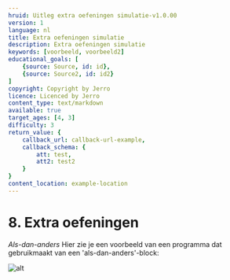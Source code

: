 ```yaml
---
hruid: Uitleg extra oefeningen simulatie-v1.0.00
version: 1
language: nl
title: Extra oefeningen simulatie
description: Extra oefeningen simulatie
keywords: [voorbeeld, voorbeeld2]
educational_goals: [
    {source: Source, id: id}, 
    {source: Source2, id: id2}
]
copyright: Copyright by Jerro
licence: Licenced by Jerro
content_type: text/markdown
available: true
target_ages: [4, 3]
difficulty: 3
return_value: {
    callback_url: callback-url-example,
    callback_schema: {
        att: test,
        att2: test2
    }
}
content_location: example-location
---
```


# 8. Extra oefeningen

*Als-dan-anders* Hier zie je een voorbeeld van een programma dat gebruikmaakt van een 'als-dan-anders'-block:

![alt](https://scholen.dwengo.org/static/alsdananderscode.png "Afb. extra oefeningen")